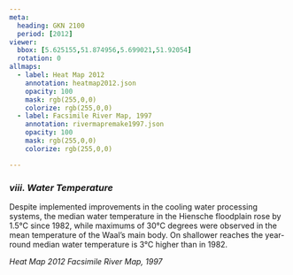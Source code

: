 ```yaml
---
meta:
  heading: GKN 2100
  period: [2012]
viewer:
  bbox: [5.625155,51.874956,5.699021,51.92054]
  rotation: 0
allmaps:
  - label: Heat Map 2012
    annotation: heatmap2012.json
    opacity: 100
    mask: rgb(255,0,0)
    colorize: rgb(255,0,0)
  - label: Facsimile River Map, 1997
    annotation: rivermapremake1997.json
    opacity: 100
    mask: rgb(255,0,0)
    colorize: rgb(255,0,0)

---
```


### _viii.    Water Temperature_

Despite implemented improvements in the cooling water processing systems, the median water temperature in the Hiensche floodplain rose by 1.5°C since 1982, while maximums of 30°C degrees were observed in the mean temperature of the Waal’s main body. On shallower reaches the year-round median water temperature is 3°C higher than in 1982.

_Heat Map 2012_
_Facsimile River Map, 1997_
